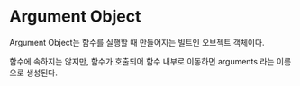 # Argument Object

Argument Object는 함수를 실행할 때 만들어지는 빌트인 오브젝트 객체이다. 

함수에 속하지는 않지만, 함수가 호출되어 함수 내부로 이동하면 arguments 라는 이름으로 생성된다. 